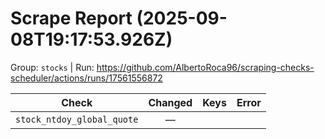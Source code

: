 # Scrape Report (2025-09-08T19:17:53.926Z)

Group: `stocks`  |  Run: https://github.com/AlbertoRoca96/scraping-checks-scheduler/actions/runs/17561556872

| Check | Changed | Keys | Error |
|---|:---:|:--|:--|
| `stock_ntdoy_global_quote` | — |  |  |
